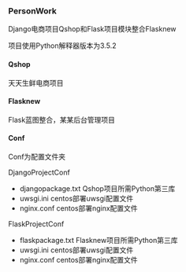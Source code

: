 ### PersonWork

Django电商项目Qshop和Flask项目模块整合Flasknew

项目使用Python解释器版本为3.5.2



#### Qshop

天天生鲜电商项目



#### Flasknew

Flask蓝图整合，某某后台管理项目



#### Conf

Conf为配置文件夹

DjangoProjectConf

- djangopackage.txt Qshop项目所需Python第三库
- uwsgi.ini centos部署uwsgi配置文件
- nginx.conf centos部署nginx配置文件 

FlaskProjectConf

- flaskpackage.txt Flasknew项目所需Python第三库
- uwsgi.ini centos部署uwsgi配置文件
- nginx.conf centos部署nginx配置文件 